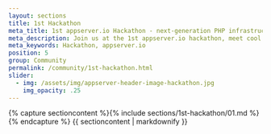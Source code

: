 ```yaml
---
layout: sections
title: 1st Hackathon
meta_title: 1st appserver.io Hackathon - next-generation PHP infrastructure
meta_description: Join us at the 1st appserver.io hackathon, meet cool people and help us to build really cool and helpful stuff based on or within appserver.io.
meta_keywords: Hackathon, appserver.io
position: 5
group: Community
permalink: /community/1st-hackathon.html
slider:
  - img: /assets/img/appserver-header-image-hackathon.jpg
    img_opacity: .25
---
```


<section class="grey">
<div class="container">
{% capture sectioncontent %}{% include sections/1st-hackathon/01.md %}{% endcapture %}
{{ sectioncontent | markdownify }}
</div>
</section>

